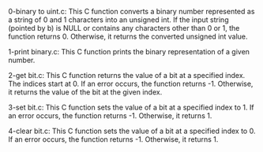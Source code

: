 0-binary to uint.c: This C function converts a binary number represented as a string of 0 and 1 characters into an unsigned int. If the input string (pointed by b) is NULL or contains any characters other than 0 or 1, the function returns 0. Otherwise, it returns the converted unsigned int value.

1-print binary.c: This C function prints the binary representation of a given number.

2-get bit.c: This C function returns the value of a bit at a specified index. The indices start at 0. If an error occurs, the function returns -1. Otherwise, it returns the value of the bit at the given index.

3-set bit.c: This C function sets the value of a bit at a specified index to 1. If an error occurs, the function returns -1. Otherwise, it returns 1.

4-clear bit.c: This C function sets the value of a bit at a specified index to 0. If an error occurs, the function returns -1. Otherwise, it returns 1.


